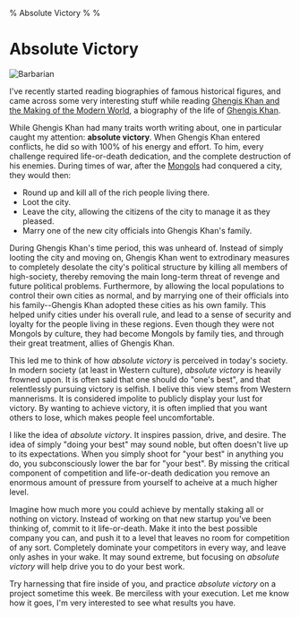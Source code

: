 % Absolute Victory
%
%

Absolute Victory
================

![Barbarian](http://getfile8.posterous.com/getfile/files.posterous.com/temp-2012-04-25/iJbiagsrAysnkHdobbCzAJEJwaFcalGtisgEhcgyAqpzAylbwxIwrursmHuf/barbarian.jpg.scaled696.jpg)

I've recently started reading biographies of famous historical figures,
and came across some very interesting stuff while reading [Ghengis Khan
and the Making of the Modern
World](http://www.amazon.com/gp/product/0609809644/ref=as_li_ss_tl?ie=UTF8&tag=projectb14ck-20&linkCode=as2&camp=217145&creative=399369&creativeASIN=0609809644 "Ghengis Khan and the Making of the Modern World"),
a biography of the life of [Ghengis
Khan](http://en.wikipedia.org/wiki/Ghengis_Khan "Ghengis Khan").

While Ghengis Khan had many traits worth writing about, one in
particular caught my attention: **absolute victory**. When Ghengis Khan
entered conflicts, he did so with 100% of his energy and effort. To him,
every challenge required life-or-death dedication, and the complete
destruction of his enemies. During times of war, after the
[Mongols](http://en.wikipedia.org/wiki/Mongols "Mongols") had conquered
a city, they would then:

-   Round up and kill all of the rich people living there.
-   Loot the city.
-   Leave the city, allowing the citizens of the city to manage it as
    they pleased.
-   Marry one of the new city officials into Ghengis Khan's family.

During Ghengis Khan's time period, this was unheard of. Instead of
simply looting the city and moving on, Ghengis Khan went to extrodinary
measures to completely desolate the city's political structure by
killing all members of high-society, thereby removing the main long-term
threat of revenge and future political problems. Furthermore, by
allowing the local populations to control their own cities as normal,
and by marrying one of their officials into his family--Ghengis Khan
adopted these cities as his own family. This helped unify cities under
his overall rule, and lead to a sense of security and loyalty for the
people living in these regions. Even though they were not Mongols by
culture, they had become Mongols by family ties, and through their great
treatment, allies of Ghengis Khan.

This led me to think of how *absolute victory* is perceived in today's
society. In modern society (at least in Western culture), *absolute
victory* is heavily frowned upon. It is often said that one should do
"one's best", and that relentlessly pursuing victory is selfish. I
belive this view stems from Western mannerisms. It is considered
impolite to publicly display your lust for victory. By wanting to
achieve victory, it is often implied that you want others to lose, which
makes people feel uncomfortable.

I like the idea of *absolute victory*. It inspires passion, drive, and
desire. The idea of simply "doing your best" may sound noble, but often
doesn't live up to its expectations. When you simply shoot for "your
best" in anything you do, you subconsciously lower the bar for "your
best". By missing the critical component of competition and
life-or-death dedication you remove an enormous amount of pressure from
yourself to acheive at a much higher level.

Imagine how much more you could achieve by mentally staking all or
nothing on victory. Instead of working on that new startup you've been
thinking of, commit to it life-or-death. Make it into the best possible
company you can, and push it to a level that leaves no room for
competition of any sort. Completely dominate your competitors in every
way, and leave only ashes in your wake. It may sound extreme, but
focusing on *absolute victory* will help drive you to do your best work.

Try harnessing that fire inside of you, and practice *absolute victory*
on a project sometime this week. Be merciless with your execution. Let
me know how it goes, I'm very interested to see what results you have.

 
